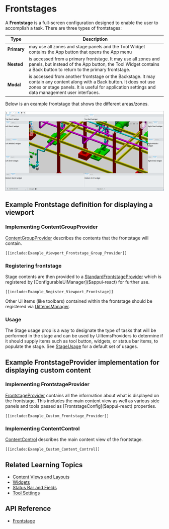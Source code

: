 # Frontstages

A **Frontstage** is a full-screen configuration designed to enable the user to accomplish a task. There are three types of frontstages:

| Type        | Description                                                                                                                                                                                                                  |
| ----------- | ---------------------------------------------------------------------------------------------------------------------------------------------------------------------------------------------------------------------------- |
| **Primary** | may use all zones and stage panels and the Tool Widget contains the App button that opens the App menu                                                                                                                       |
| **Nested**  | is accessed from a primary frontstage. It may use all zones and panels, but instead of the App button, the Tool Widget contains a Back button to return to the primary frontstage.                                           |
| **Modal**   | is accessed from another frontstage or the Backstage. It may contain any content along with a Back button. It does not use zones or stage panels. It is useful for application settings and data management user interfaces. |

Below is an example frontstage that shows the different areas/zones.

![FrontstageUi2](./images/FrontstageUi2.png "App UI Frontstage design")

## Example Frontstage definition for displaying a viewport

### Implementing ContentGroupProvider

[ContentGroupProvider]($appui-react) describes the contents that the frontstage will contain.

```tsx
[[include:Example_Viewport_Frontstage_Group_Provider]]
```

### Registering frontstage

Stage contents are then provided to a [StandardFrontstageProvider]($appui-react) which is registered by [ConfigurableUiManager]($appui-react) for further use.

```tsx
[[include:Example_Register_Viewport_Frontstage]]
```

Other UI items (like toolbars) contained within the frontstage should be registered via [UiItemsManager]($appui-abstract).

### Usage

The Stage usage prop is a way to designate the type of tasks that will be performed in the stage and can be used by UiItemsProviders to
determine if it should supply items such as tool button, widgets, or status bar items, to populate the stage. See [StageUsage]($appui-react) for a default set of usages.

## Example FrontstageProvider implementation for displaying custom content

### Implementing FrontstageProvider

[FrontstageProvider]($appui-react) contains all the information about what is displayed on the frontstage. This includes the main content view as well as various side panels and tools passed as [FrontstageConfig]($appui-react) properties.

```tsx
[[include:Example_Custom_Frontstage_Provider]]
```

### Implementing ContentControl

[ContentControl]($appui-react) describes the main content view of the frontstage.

```tsx
[[include:Example_Custom_Content_Control]]
```

## Related Learning Topics

- [Content Views and Layouts](./ContentViews.md)
- [Widgets](./Widgets.md)
- [Status Bar and Fields](./StatusBar.md)
- [Tool Settings](./ToolSettings.md)

## API Reference

- [Frontstage]($appui-react:Frontstage)
